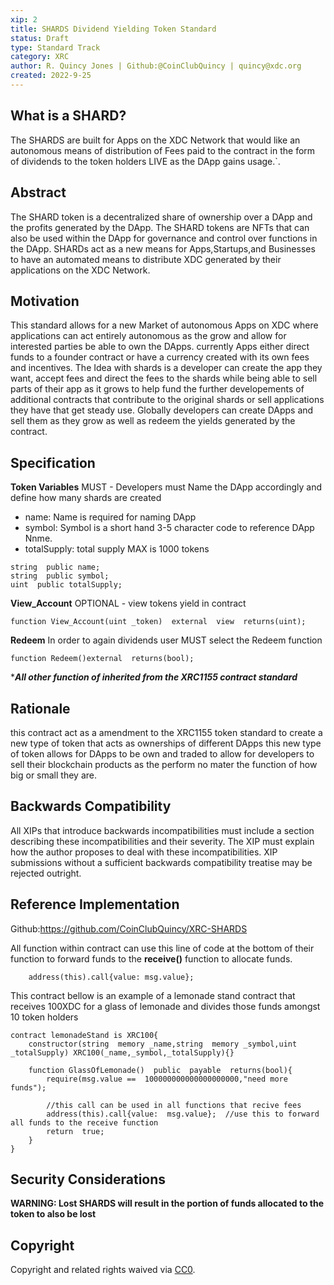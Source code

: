 ```yaml
---
xip: 2
title: SHARDS Dividend Yielding Token Standard 
status: Draft
type: Standard Track
category: XRC
author: R. Quincy Jones | Github:@CoinClubQuincy | quincy@xdc.org 
created: 2022-9-25
---  
```


## What is a SHARD?

The SHARDS are built for Apps on the XDC Network that would like an autonomous means of distribution of Fees paid to the contract in the form of dividends to the token holders LIVE as the DApp gains usage.`. 

## Abstract
The SHARD token is a decentralized share of ownership over a DApp and the profits generated by the DApp. The SHARD tokens are NFTs that can also be used within the DApp for governance and control over functions in the DApp. 
SHARDs act as a new means for Apps,Startups,and Businesses to have an automated means to distribute XDC generated by their applications on the XDC Network.
## Motivation
This standard allows for a new Market of autonomous Apps on XDC where applications can act entirely autonomous as the grow and allow for interested parties be able to own the DApps.  currently Apps either direct funds to a founder contract or have a currency created with its own fees and incentives. The Idea with shards is a developer can create the app they want, accept fees and direct the fees to the shards while being able to sell parts of their app as it grows to help fund the further developements of additional contracts that contribute to the original shards or sell applications they have that get steady use. Globally developers can create DApps and sell them as they grow as well as redeem the yields generated by the contract. 

## Specification

**Token Variables**
MUST - Developers must Name the DApp accordingly and define how many shards are created 
 
- name: Name is required for naming DApp
- symbol: Symbol is a short hand 3-5 character code to reference DApp Nnme.
- totalSupply: total supply MAX is 1000 tokens
````
string  public name;    
string  public symbol;    
uint  public totalSupply;
````


**View_Account** 
OPTIONAL - view tokens yield in contract

    function View_Account(uint _token)  external  view  returns(uint);

**Redeem**
In order to again dividends user MUST select the Redeem function 

    function Redeem()external  returns(bool);



****All other function of inherited from the XRC1155 contract standard***



## Rationale
this contract act as a amendment to the XRC1155 token standard to create a new type of token that acts as ownerships of different DApps this new type of token allows for DApps to be own and traded to allow for developers to sell their blockchain products as the perform no mater the function of how big or small they are.

## Backwards Compatibility
All XIPs that introduce backwards incompatibilities must include a section describing these incompatibilities and their severity. The XIP must explain how the author proposes to deal with these incompatibilities. XIP submissions without a sufficient backwards compatibility treatise may be rejected outright.


## Reference Implementation
Github:https://github.com/CoinClubQuincy/XRC-SHARDS

All function within contract can use this line of code at the bottom of their function to forward funds to the **receive()** function to allocate funds.
````solidity
    address(this).call{value: msg.value};
````
This contract bellow is an example of a lemonade stand contract that receives 100XDC for a glass of lemonade and divides those funds amongst 10 token holders

````solidity
contract lemonadeStand is XRC100{
	constructor(string  memory _name,string  memory _symbol,uint _totalSupply) XRC100(_name,_symbol,_totalSupply){}

	function GlassOfLemonade()  public  payable  returns(bool){
		require(msg.value ==  100000000000000000000,"need more funds");

		//this call can be used in all functions that recive fees
		address(this).call{value:  msg.value};  //use this to forward all funds to the receive function
		return  true;
	}
}
````
## Security Considerations
**WARNING: Lost SHARDS will result in the portion of funds allocated to the token to also be lost**

## Copyright
Copyright and related rights waived via [CC0](../LICENSE.md).
